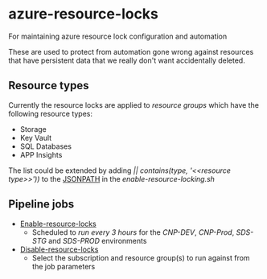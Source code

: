 # azure-resource-locks
For maintaining azure resource lock configuration and automation

These are used to protect from automation gone wrong against resources that have persistent data that we really don't want accidentally deleted.

## Resource types
Currently the resource locks are applied to *resource groups* which have the following resource types:

* Storage
* Key Vault
* SQL Databases
* APP Insights

The list could be extended by adding *|| contains(type, '<<*resource type*>>'))* to the [JSONPATH](https://github.com/hmcts/azure-resource-locks/blob/056dc8882431966269951abbef2f5dd9fd727e5e/scripts/enable-resource-locking.sh#L4) in the *enable-resource-locking.sh*

## Pipeline jobs

- [Enable-resource-locks](https://dev.azure.com/hmcts/CNP/)
    - Scheduled to *run every 3 hours* for the *CNP-DEV*, *CNP-Prod*, *SDS-STG* and *SDS-PROD* environments
- [Disable-resource-locks](https://dev.azure.com/hmcts/CNP/_build?definitionId=423)
    - Select the subscription and resource group(s) to run against from the job parameters

